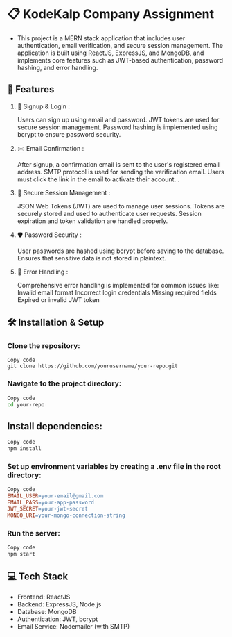 # 📋 KodeKalp Company Assignment

- This project is a MERN stack application that includes user authentication, email verification, and secure session management. The application is built using ReactJS, ExpressJS, and MongoDB, and implements core features such as JWT-based authentication, password hashing, and error handling.

## 🚀 Features

1. 🔐 Signup & Login :

   Users can sign up using email and password.
   JWT tokens are used for secure session management.
   Password hashing is implemented using bcrypt to ensure password security.

2. ✉️ Email Confirmation :

   After signup, a confirmation email is sent to the user's registered email address.
   SMTP protocol is used for sending the verification email.
   Users must click the link in the email to activate their account.
   .

3. 🔑 Secure Session Management :

   JSON Web Tokens (JWT) are used to manage user sessions.
   Tokens are securely stored and used to authenticate user requests.
   Session expiration and token validation are handled properly.

4. 🛡️ Password Security :

   User passwords are hashed using bcrypt before saving to the database.
   Ensures that sensitive data is not stored in plaintext.

5. 🚫 Error Handling :

   Comprehensive error handling is implemented for common issues like:
   Invalid email format
   Incorrect login credentials
   Missing required fields
   Expired or invalid JWT token

## 🛠️ Installation & Setup

### Clone the repository:

```-bash
Copy code
git clone https://github.com/yourusername/your-repo.git
```

### Navigate to the project directory:

```bash
Copy code
cd your-repo
```

## Install dependencies:

```bash
Copy code
npm install
```

### Set up environment variables by creating a .env file in the root directory:

```makefile
Copy code
EMAIL_USER=your-email@gmail.com
EMAIL_PASS=your-app-password
JWT_SECRET=your-jwt-secret
MONGO_URI=your-mongo-connection-string
```

### Run the server:

```bash
Copy code
npm start
```

## 💻 Tech Stack

- Frontend: ReactJS
- Backend: ExpressJS, Node.js
- Database: MongoDB
- Authentication: JWT, bcrypt
- Email Service: Nodemailer (with SMTP)
